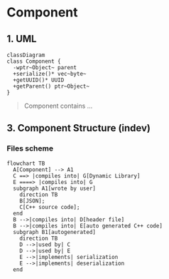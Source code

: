 # Component

## 1. UML

  ```mermaid
  classDiagram
  class Component {
    -wptr~Object~ parent
    +serialize()* vec~byte~
    +getUUID()* UUID
    +getParent() ptr~Object~
  }
  ```

  > Component contains ...

## 3. Component Structure (indev)

### Files scheme

  ```mermaid
  flowchart TB
    A[Component] --> A1
    C ==> |compiles into| G[Dynamic Library]
    E ====> |compiles into| G
    subgraph A1[wrote by user]
      direction TB
      B[JSON];
      C[C++ source code];
    end
    B -->|compiles into| D[header file]
    B -->|compiles into| E[auto generated C++ code]
    subgraph B1[autogenerated]
      direction TB
      D -->|used by| C
      D -->|used by| E
      E -->|implements| serialization
      E -->|implements| deserialization
    end 
  ```
